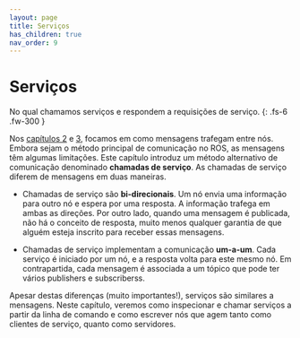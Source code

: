 ```yaml
---
layout: page
title: Serviços
has_children: true
nav_order: 9
---
```


# Serviços

No qual chamamos serviços e respondem a requisições de serviço. 
{: .fs-6 .fw-300 }

Nos [capítulos 2](https://ras-ufcg.github.io/agitROS/2/README.html) e [3](https://ras-ufcg.github.io/agitROS/3/README.html), focamos em como mensagens trafegam entre nós. Embora sejam o método principal de comunicação no ROS, as mensagens têm algumas limitações. Este capítulo introduz um método alternativo de comunicação denominado  **chamadas de serviço**. As chamadas de serviço diferem de mensagens em duas maneiras. 

- Chamadas de serviço são **bi-direcionais**. Um nó envia uma informação para outro nó e espera por uma resposta. A informação trafega em ambas as direções. Por outro lado, quando uma mensagem é publicada, não há o conceito de resposta, muito menos qualquer garantia de que alguém esteja inscrito para receber essas mensagens. 

- Chamadas de serviço implementam a comunicação **um-a-um**. Cada serviço é iniciado por um nó, e a resposta volta para este mesmo nó. Em contrapartida, cada mensagem é associada a um tópico que pode ter vários publishers e subscriberss. 

Apesar destas diferenças (muito importantes!), serviços são similares a mensagens. Neste capítulo, veremos como inspecionar e chamar serviços a partir da linha de comando e como escrever nós que agem tanto como clientes de serviço, quanto como servidores. 

